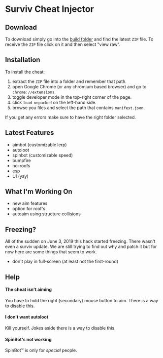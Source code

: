 # Surviv Cheat Injector
## Download
To download simply go into the [build folder](https://github.com/IceHacks/SurvivCheatInjector/tree/master/build) and find the latest `ZIP` file. To receive the `ZIP` file click on it and then select "view raw".
## Installation
To install the cheat:

1. extract the `ZIP` file into a folder and remember that path.
2. open Google Chrome (or any chromium based browser) and go to `chrome://extensions`.
3. toggle developer mode in the top-right corner of the page.
4. click `load unpacked` on the left-hand side.
5. browse you files and select the path that contains `manifest.json`.

If you get any errors make sure to have the right folder selected.
## Latest Features
- aimbot (customizable lerp)
- autoloot
- spinbot (customizable speed)
- bumpfire
- no-roofs
- esp
- UI (yay)

## What I'm Working On
- new aim features
- option for roof's
- autoaim using structure collisions

## Freezing?
All of the sudden on June 3, 2019 this hack started freezing. There wasn't even a surviv update. We are still trying to find out why and patch it but for now here are some things that seem to work.

- don't play in full-screen (at least not the first-round)

## Help
#### The cheat isn't aiming
You have to hold the right (secondary) mouse button to aim. There is a way to disable this.

#### I don't want autoloot
Kill yourself. Jokes aside there is a way to disable this.

#### SpinBot's not working
SpinBot&trade; is only for _special_ people.
